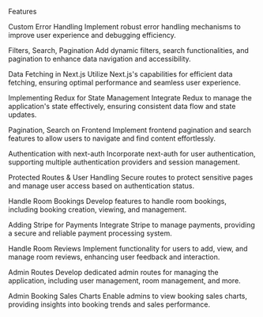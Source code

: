 Features

Custom Error Handling
Implement robust error handling mechanisms to improve user experience and debugging efficiency.

Filters, Search, Pagination
Add dynamic filters, search functionalities, and pagination to enhance data navigation and accessibility.

Data Fetching in Next.js
Utilize Next.js's capabilities for efficient data fetching, ensuring optimal performance and seamless user experience.

Implementing Redux for State Management
Integrate Redux to manage the application's state effectively, ensuring consistent data flow and state updates.

Pagination, Search on Frontend
Implement frontend pagination and search features to allow users to navigate and find content effortlessly.

Authentication with next-auth
Incorporate next-auth for user authentication, supporting multiple authentication providers and session management.

Protected Routes & User Handling
Secure routes to protect sensitive pages and manage user access based on authentication status.

Handle Room Bookings
Develop features to handle room bookings, including booking creation, viewing, and management.

Adding Stripe for Payments
Integrate Stripe to manage payments, providing a secure and reliable payment processing system.

Handle Room Reviews
Implement functionality for users to add, view, and manage room reviews, enhancing user feedback and interaction.

Admin Routes 
Develop dedicated admin routes for managing the application, including user management, room management, and more.

Admin Booking Sales Charts
Enable admins to view booking sales charts, providing insights into booking trends and sales performance.
